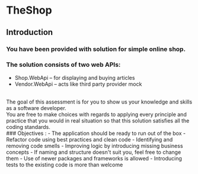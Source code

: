 # TheShop
## Introduction
### You have been provided with solution for simple online shop.
### The solution consists of two web APIs:
- Shop.WebApi – for displaying and buying articles
- Vendor.WebApi – acts like third party provider mock
<br/>
The goal of this assessment is for you to show us your knowledge and skills as a software developer.
<br/>
You are free to make choices with regards to applying every principle and practice that you would in real situation so that
this solution satisfies all the coding standards.
<br/>
### Objectives :
- The application should be ready to run out of the box
- Refactor code using best practices and clean code
- Identifying and removing code smells
- Improving logic by introducing missing business concepts
- If naming and structure doesn't suit you, feel free to change them
- Use of newer packages and frameworks is allowed
- Introducing tests to the existing code is more than welcome
